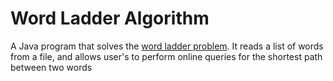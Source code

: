<h1>Word Ladder Algorithm</h1>
<p>A Java program that solves the <a href="https://en.wikipedia.org/wiki/Word_ladder">word ladder problem</a>. 
  It reads a list of words from a file, and allows user's to perform online queries for the shortest path between two words
</p>
